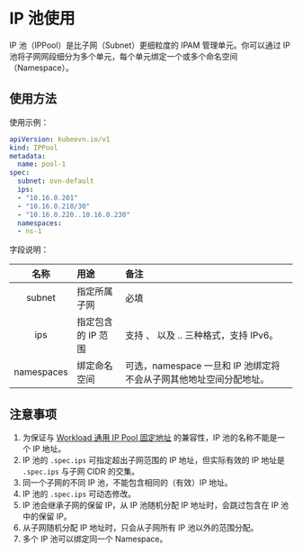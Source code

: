 # IP 池使用

IP 池（IPPool）是比子网（Subnet）更细粒度的 IPAM 管理单元。你可以通过 IP 池将子网网段细分为多个单元，每个单元绑定一个或多个命名空间（Namespace）。

## 使用方法

使用示例：

```yaml
apiVersion: kubeovn.io/v1
kind: IPPool
metadata:
  name: pool-1
spec:
  subnet: ovn-default
  ips:
  - "10.16.0.201"
  - "10.16.0.210/30"
  - "10.16.0.220..10.16.0.230"
  namespaces:
  - ns-1
```

字段说明：

|    名称    | 用途               | 备注                                                      |
| :--------: | :----------------- | :-------------------------------------------------------- |
|   subnet   | 指定所属子网       | 必填                                                      |
|    ips     | 指定包含的 IP 范围 | 支持 <IP>、<CIDR> 以及 <IP1>..<IP2> 三种格式，支持 IPv6。 |
| namespaces | 绑定命名空间       | 可选，namespace 一旦和 IP 池绑定将不会从子网其他地址空间分配地址。 |

## 注意事项

1. 为保证与 [Workload 通用 IP Pool 固定地址](./static-ip-mac.md#workload-ip-pool) 的兼容性，IP 池的名称不能是一个 IP 地址。
2. IP 池的 `.spec.ips` 可指定超出子网范围的 IP 地址，但实际有效的 IP 地址是 `.spec.ips` 与子网 CIDR 的交集。
3. 同一个子网的不同 IP 池，不能包含相同的（有效）IP 地址。
4. IP 池的 `.spec.ips` 可动态修改。
5. IP 池会继承子网的保留 IP，从 IP 池随机分配 IP 地址时，会跳过包含在 IP 池中的保留 IP。
6. 从子网随机分配 IP 地址时，只会从子网所有 IP 池以外的范围分配。
7. 多个 IP 池可以绑定同一个 Namespace。
